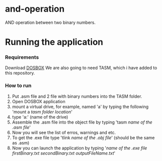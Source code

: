 # and-operation
AND operation between two binary numbers.

# Running the application

### Requirements
Download [DOSBOX](https://www.dosbox.com/download.php?main=1)
We are also going to need TASM, which i have added to this repository.

### How to run
1. Put .asm file and 2 file with binary numbers into the TASM folder.
2. Open DOSBOX application
3. mount a virtual drive, for example, named 'a' by typing the following 'mount a _tasm folder location_'
4. type 'a:' (name of the drive)
5. Assemble the .asm file into the object file by typing 'tasm _name of the .asm file_'
6. Now you will see the list of erros, warnings and etc.
7. To get the .exe file type 'tlink _name of the .obj file_' (should be the same as .asm)
8. Now you can launch the application by typing '_name of the .exe file_ *firstBinary.txt* *secondBinary.txt* *outputFileName.txt*'


